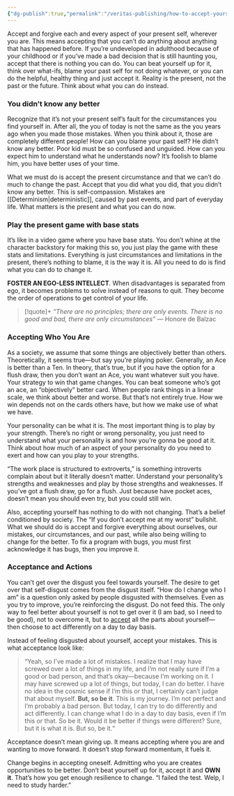 ```yaml
---
{"dg-publish":true,"permalink":"/veritas-publishing/how-to-accept-yourself/"}
---
```


Accept and forgive each and every aspect of your present self, wherever you are. This means accepting that you can’t do anything about anything that has happened before. If you’re undeveloped in adulthood because of your childhood or if you’ve made a bad decision that is still haunting you, accept that there is nothing you can do. You can beat yourself up for it, think over what-ifs, blame your past self for not doing whatever, or you can do the helpful, healthy thing and just accept it. Reality is the present, not the past or the future. Think about what you can do instead. 

### You didn’t know any better
Recognize that it’s not your present self’s fault for the circumstances you find yourself in. After all, the you of today is not the same as the you years ago when you made those mistakes. When you think about it, those are completely different people! How can you blame your past self? He didn’t know any better. Poor kid must be so confused and unguided. How can you expect him to understand what he understands now? It’s foolish to blame him, you have better uses of your time. 

What we must do is accept the present circumstance and that we can’t do much to change the past. Accept that you did what you did, that you didn’t know any better. This is self-compassion. Mistakes are [[Determinism\|deterministic]], caused by past events, and part of everyday life. What matters is the present and what you can do now. 

### Play the present game with base stats
It’s like in a video game where you have base stats. You don’t whine at the character backstory for making this so, you just play the game with these stats and limitations. Everything is just circumstances and limitations in the present, there’s nothing to blame, it is the way it is. All you need to do is find what you can do to change it. 

**FOSTER AN EGO-LESS INTELLECT**. When disadvantages is separated from ego, it becomes problems to solve instead of reasons to quit. They become the order of operations to get control of your life. 

> [!quote]+
> *“There are no principles; there are only events. There is no good and bad, there are only circumstances”*
> — Honore de Balzac

### Accepting Who You Are
As a society, we assume that some things are objectively better than others. Theoretically, it seems true—but say you’re playing poker. Generally, an Ace is better than a Ten. In theory, that’s true, but if you have the option for a flush draw, then you don’t want an Ace, you want whatever suit you have. Your strategy to win that game changes. You can beat someone who’s got an ace, an “objectively” better card. When people rank things in a linear scale, we think about better and worse. But that’s not entirely true. How we win depends not on the cards others have, but how we make use of what we have. 

Your personality can be what it is. The most important thing is to play by your strength. There’s no right or wrong personality, you just need to understand what your personality is and how you’re gonna be good at it. Think about how much of an aspect of your personality do you need to exert and how can you play to your strengths. 

“The work place is structured to extroverts,” is something introverts complain about but it literally doesn’t matter. Understand your personality’s strengths and weaknesses and play by those strengths and weaknesses. If you’ve got a flush draw, go for a flush. Just because have pocket aces, doesn’t mean you should even try, but you could still win.

Also, accepting yourself has nothing to do with not changing. That’s a belief conditioned by society. The “If you don’t accept me at my worst” bullshit. What we should do is accept and forgive everything about ourselves, our mistakes, our circumstances, and our past, while also being willing to change for the better. To fix a program with bugs, you must first acknowledge it has bugs, then you improve it. 

### Acceptance and Actions
You can’t get over the disgust you feel towards yourself. The desire to get over that self-disgust comes from the disgust itself. “How do I change who I am” is a question only asked by people disgusted with themselves. Even as you try to improve, you’re reinforcing the disgust. Do not feed this. The only way to feel better about yourself is not to get over it (I am bad, so I need to be good), not to overcome it, but to <u>accept</u> all the parts about yourself—then choose to act differently on a day to day basis. 

Instead of feeling disgusted about yourself, accept your mistakes. This is what acceptance look like:

> “Yeah, so I’ve made a lot of mistakes. I realize that I may have screwed over a lot of things in my life, and I’m not really sure if I’m a good or bad person, and that’s okay—because I’m working on it. I may have screwed up a lot of things, but today, I can do better. I have no idea in the cosmic sense if I’m this or that, I certainly can’t judge that about myself. **But, so be it**. This is my journey. I’m not perfect and I’m probably a bad person. But today, I can try to do differently and act differently. I can change what I do in a day to day basis, even if I’m this or that. So be it. Would it be better if things were different? Sure, but it is what it is. But so, be it.“

Acceptance doesn’t mean giving up. It means accepting where you are and wanting to move forward. It doesn’t stop forward momentum, it fuels it. 

Change begins in accepting oneself. Admitting who you are creates opportunities to be better. Don’t beat yourself up for it, accept it and **OWN it**. That’s how you get enough resilience to change. “I failed the test. Welp, I need to study harder.”

